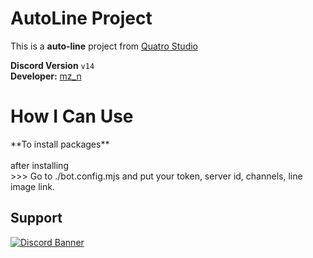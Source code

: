 # AutoLine Project

This is a **auto-line** project from [Quatro Studio](https://discord.gg/qs1)

**Discord Version**
`v14`
<br>
**Developer:** [mz_n](https://discord.com/user/618078478755037185)

<h1>How I Can Use</h1>
**To install packages**
<br>

<br>
after installing
<br>
>>> Go to ./bot.config.mjs and put your token, server id, channels, line image link.

## Support
[![Discord Banner](https://api.weblutions.com/discord/invite/qs1/)](https://discord.gg/qs1)
